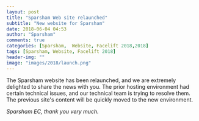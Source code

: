 ```yaml
---
layout: post
title: "Sparsham Web site relaunched"
subtitle: "New website for Sparsham"
date: 2018-06-04 04:53
author: "Sparsham"
comments: true
categories: [Sparsham,  Website, Facelift 2018,2018]
tags: [Sparsham, Website, Facelift 2018]
header-img: ""
image: "images/2018/launch.png"
---
```

The Sparsham website has been relaunched, and we are extremely delighted to share the news with you. The prior hosting environment had certain technical issues, and our technical team is trying to resolve them. The previous site's content will be quickly moved to the new environment.

*Sparsham EC, thank you very much.*

